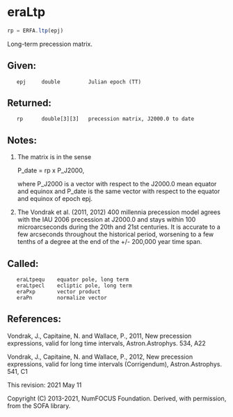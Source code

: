 # eraLtp

```js
rp = ERFA.ltp(epj)
```

Long-term precession matrix.

## Given:
```
   epj     double         Julian epoch (TT)
```

## Returned:
```
   rp      double[3][3]   precession matrix, J2000.0 to date
```

## Notes:

1) The matrix is in the sense

      P_date = rp x P_J2000,

   where P_J2000 is a vector with respect to the J2000.0 mean
   equator and equinox and P_date is the same vector with respect to
   the equator and equinox of epoch epj.

2) The Vondrak et al. (2011, 2012) 400 millennia precession model
   agrees with the IAU 2006 precession at J2000.0 and stays within
   100 microarcseconds during the 20th and 21st centuries.  It is
   accurate to a few arcseconds throughout the historical period,
   worsening to a few tenths of a degree at the end of the
   +/- 200,000 year time span.

## Called:
```
   eraLtpequ    equator pole, long term
   eraLtpecl    ecliptic pole, long term
   eraPxp       vector product
   eraPn        normalize vector
```

## References:

  Vondrak, J., Capitaine, N. and Wallace, P., 2011, New precession
  expressions, valid for long time intervals, Astron.Astrophys. 534,
  A22

  Vondrak, J., Capitaine, N. and Wallace, P., 2012, New precession
  expressions, valid for long time intervals (Corrigendum),
  Astron.Astrophys. 541, C1

This revision:  2021 May 11

Copyright (C) 2013-2021, NumFOCUS Foundation.
Derived, with permission, from the SOFA library.
